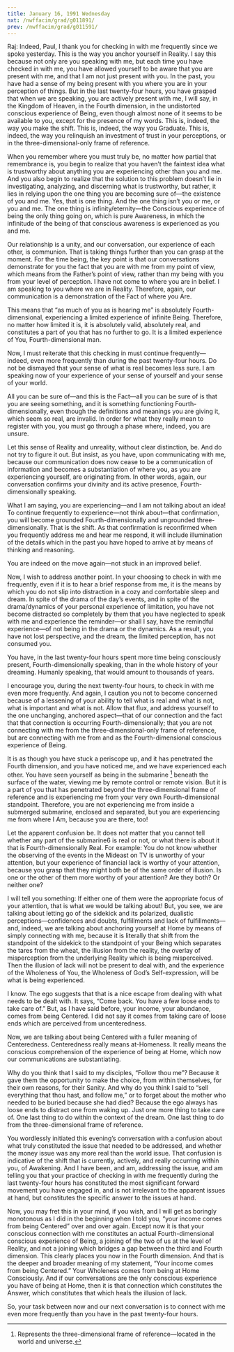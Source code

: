 ```yaml
---
title: January 16, 1991 Wednesday
nxt: /nwffacim/grad/g011891/
prev: /nwffacim/grad/g011591/
---
```


Raj: Indeed, Paul, I thank you for checking in with me frequently since
we spoke yesterday. This is the way you anchor yourself in Reality. I
say this because not only are you speaking with me, but each time you
have checked in with me, you have allowed yourself to be aware that you
are present with me, and that I am not just present with you. In the
past, you have had a sense of my being present with you where you are in
your perception of things. But in the last twenty-four hours, you have
grasped that when we are speaking, you are actively present with me, I
will say, in the Kingdom of Heaven, in the Fourth dimension, in the
undistorted conscious experience of Being, even though almost none of it
seems to be available to you, except for the presence of my words. This
is, indeed, the way you make the shift. This is, indeed, the way you
Graduate. This is, indeed, the way you relinquish an investment of trust
in your perceptions, or in the three-dimensional-only frame of
reference.

When you remember where you must truly be, no matter how partial that
remembrance is, you begin to realize that you haven’t the faintest idea
what is trustworthy about anything you are experiencing other than you
and me. And you also begin to realize that the solution to this problem
doesn’t lie in investigating, analyzing, and discerning what is
trustworthy, but rather, it lies in relying upon the one thing you are
becoming sure of—the existence of you and me. Yes, that is one thing.
And the one thing isn’t you or me, or you and me. The one thing is
infinity/eternity—the Conscious experience of being the only thing going
on, which is pure Awareness, in which the infinitude of the being of
that conscious awareness is experienced as you and me.

Our relationship is a unity, and our conversation, our experience of
each other, is communion. That is taking things further than you can
grasp at the moment. For the time being, the key point is that our
conversations demonstrate for you the fact that you are with me from my
point of view, which means from the Father’s point of view, rather than
my being with you from your level of perception. I have not come to
where you are in belief. I am speaking to you where we are in Reality.
Therefore, again, our communication is a demonstration of the Fact of
where you Are.

This means that “as much of you as is hearing me” is absolutely
Fourth-dimensional, experiencing a limited experience of infinite Being.
Therefore, no matter how limited it is, it is absolutely valid,
absolutely real, and constitutes a part of you that has no further to
go. It is a limited experience of You, Fourth-dimensional man.

Now, I must reiterate that this checking in must continue
frequently—indeed, even more frequently than during the past twenty-four
hours. Do not be dismayed that your sense of what is real becomes less
sure. I am speaking now of your experience of your sense of yourself and
your sense of your world.

All you can be sure of—and this is the Fact—all you can be sure of is
that you are seeing something, and it is something functioning
Fourth-dimensionally, even though the definitions and meanings you are
giving it, which seem so real, are invalid. In order for what they
really mean to register with you, you must go through a phase where,
indeed, you are unsure.

Let this sense of Reality and unreality, without clear distinction, be.
And do not try to figure it out. But insist, as you have, upon
communicating with me, because our communication does now cease to be a
communication of information and becomes a substantiation of where you,
as you are experiencing yourself, are originating from. In other words,
again, our conversation confirms your divinity and its active presence,
Fourth-dimensionally speaking.

What I am saying, you are experiencing—and I am not talking about an
idea! To continue frequently to experience—not think about—that
confirmation, you will become grounded Fourth-dimensionally and
ungrounded three-dimensionally. That is the shift. As that confirmation
is reconfirmed when you frequently address me and hear me respond, it
will include illumination of the details which in the past you have
hoped to arrive at by means of thinking and reasoning.

You are indeed on the move again—not stuck in an improved belief.

Now, I wish to address another point. In your choosing to check in with
me frequently, even if it is to hear a brief response from me, it is the
means by which you do not slip into distraction in a cozy and
comfortable sleep and dream. In spite of the drama of the day’s events,
and in spite of the drama/dynamics of your personal experience of
limitation, you have not become distracted so completely by them that
you have neglected to speak with me and experience the reminder—or shall
I say, have the remindful experience—of not being in the drama or the
dynamics. As a result, you have not lost perspective, and the dream, the
limited perception, has not consumed you.

You have, in the last twenty-four hours spent more time being
consciously present, Fourth-dimensionally speaking, than in the whole
history of your dreaming. Humanly speaking, that would amount to
thousands of years.

I encourage you, during the next twenty-four hours, to check in with me
even more frequently. And again, I caution you not to become concerned
because of a lessening of your ability to tell what is real and what is
not, what is important and what is not. Allow that flux, and address
yourself to the one unchanging, anchored aspect—that of our connection
and the fact that that connection is occurring Fourth-dimensionally;
that you are not connecting with me from the three-dimensional-only
frame of reference, but are connecting with me from and as the
Fourth-dimensional conscious experience of Being.

It is as though you have stuck a periscope up, and it has penetrated the
Fourth dimension, and you have noticed me, and we have experienced each
other. You have seen yourself as being in the submarine [^1]
beneath the surface of the water, viewing me by remote control or remote
vision. But it is a part of you that has penetrated beyond the
three-dimensional frame of reference and is experiencing me from your
very own Fourth-dimensional standpoint. Therefore, you are not
experiencing me from inside a submerged submarine, enclosed and
separated, but you are experiencing me from where I Am, because you are
there, too!

Let the apparent confusion be. It does not matter that you cannot tell
whether any part of the submarine6 is real or not, or what there is
about it that is Fourth-dimensionally Real. For example: You do not know
whether the observing of the events in the Mideast on TV is unworthy of
your attention, but your experience of financial lack is worthy of your
attention, because you grasp that they might both be of the same order
of illusion. Is one or the other of them more worthy of your attention?
Are they both? Or neither one?

I will tell you something: If either one of them were the appropriate
focus of your attention, that is what we would be talking about! But,
you see, we are talking about letting go of the sidekick and its
polarized, dualistic perceptions—confidences and doubts, fulfillments
and lack of fulfillments—and, indeed, we are talking about anchoring
yourself at Home by means of simply connecting with me, because it is
literally that shift from the standpoint of the sidekick to the
standpoint of your Being which separates the tares from the wheat, the
illusion from the reality, the overlay of misperception from the
underlying Reality which is being misperceived. Then the illusion of
lack will not be present to deal with, and the experience of the
Wholeness of You, the Wholeness of God’s Self-expression, will be what
is being experienced.

I know. The ego suggests that that is a nice escape from dealing with
what needs to be dealt with. It says, “Come back. You have a few loose
ends to take care of.” But, as I have said before, your income, your
abundance, comes from being Centered. I did not say it comes from taking
care of loose ends which are perceived from uncenteredness.

Now, we are talking about being Centered with a fuller meaning of
Centeredness. Centeredness really means at-Homeness. It really means the
conscious comprehension of the experience of being at Home, which now
our communications are substantiating.

Why do you think that I said to my disciples, “Follow thou me”? Because
it gave them the opportunity to make the choice, from within themselves,
for their own reasons, for their Sanity. And why do you think I said to
“sell everything that thou hast, and follow me,” or to forget about the
mother who needed to be buried because she had died? Because the ego
always has loose ends to distract one from waking up. Just one more
thing to take care of. One last thing to do within the context of the
dream. One last thing to do from the three-dimensional frame of
reference.

You wordlessly initiated this evening’s conversation with a confusion
about what truly constituted the issue that needed to be addressed, and
whether the money issue was any more real than the world issue. That
confusion is indicative of the shift that is currently, actively, and
really occurring within you, of Awakening. And I have been, and am,
addressing the issue, and am telling you that your practice of checking
in with me frequently during the last twenty-four hours has constituted
the most significant forward movement you have engaged in, and is not
irrelevant to the apparent issues at hand, but constitutes the specific
answer to the issues at hand.

Now, you may fret this in your mind, if you wish, and I will get as
boringly monotonous as I did in the beginning when I told you, “your
income comes from being Centered” over and over again. Except now it is
that your conscious connection with me constitutes an actual
Fourth-dimensional conscious experience of Being, a joining of the two
of us at the level of Reality, and not a joining which bridges a gap
between the third and Fourth dimension. This clearly places you now in
the Fourth dimension. And that is the deeper and broader meaning of my
statement, “Your income comes from being Centered.” Your Wholeness comes
from being at Home Consciously. And if our conversations are the only
conscious experience you have of being at Home, then it is that
connection which constitutes the Answer, which constitutes that which
heals the illusion of lack.

So, your task between now and our next conversation is to connect with
me even more frequently than you have in the past twenty-four hours.

[^1]: Represents the three-dimensional frame of reference—located in the world
and universe.
